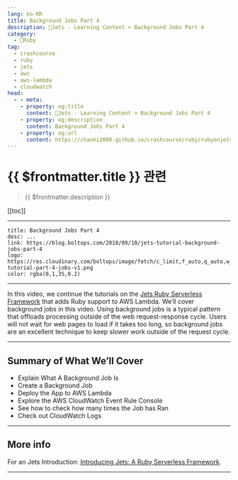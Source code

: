 ```yaml
---
lang: ko-KR
title: Background Jobs Part 4
description: 🔻Jets - Learning Content > Background Jobs Part 4
category:
  - 🔻Ruby
tag:
  - crashcourse
  - ruby
  - jets
  - aws
  - aws-lambda
  - cloudwatch
head:
  - - meta:
    - property: og:title
      content: 🔻Jets - Learning Content > Background Jobs Part 4
    - property: og:description
      content: Background Jobs Part 4
    - property: og:url
      content: https://chanhi2000.github.io/crashcourse/ruby/rubyonjets-learning-content/20180910-jets-tutorial-background-jobs-part-4.html
---
```


# {{ $frontmatter.title }} 관련

> {{ $frontmatter.description }}

[[toc]]

---

```component VPCard
title: Background Jobs Part 4
desc: ...
link: https://blog.boltops.com/2018/09/10/jets-tutorial-background-jobs-part-4
logo: https://res.cloudinary.com/boltops/image/fetch/c_limit,f_auto,q_auto,w_531/https://blog.boltops.com/img/posts/2018/09/jets-tutorial-part-4-jobs-v1.png
color: rgba(0,1,35,0.2)
```

---

<VidStack src="youtube/-aRtDwqYpUI" />

In this video, we continue the tutorials on the [Jets Ruby Serverless Framework](http://rubyonjets.com/) that adds Ruby support to AWS Lambda. We’ll cover background jobs in this video. Using background jobs is a typical pattern that offloads processing outside of the web request-response cycle. Users will not wait for web pages to load if it takes too long, so background jobs are an excellent technique to keep slower work outside of the request cycle.

---

## Summary of What We’ll Cover

- Explain What A Background Job Is
- Create a Background Job
- Deploy the App to AWS Lambda
- Explore the AWS CloudWatch Event Rule Console
- See how to check how many times the Job has Ran
- Check out CloudWatch Logs

---

## More info

For an Jets Introduction: [Introducing Jets: A Ruby Serverless Framework](https://blog.boltops.com/2018/08/18/introducing-jets-a-ruby-serverless-framework/).

---

<TagLinks />